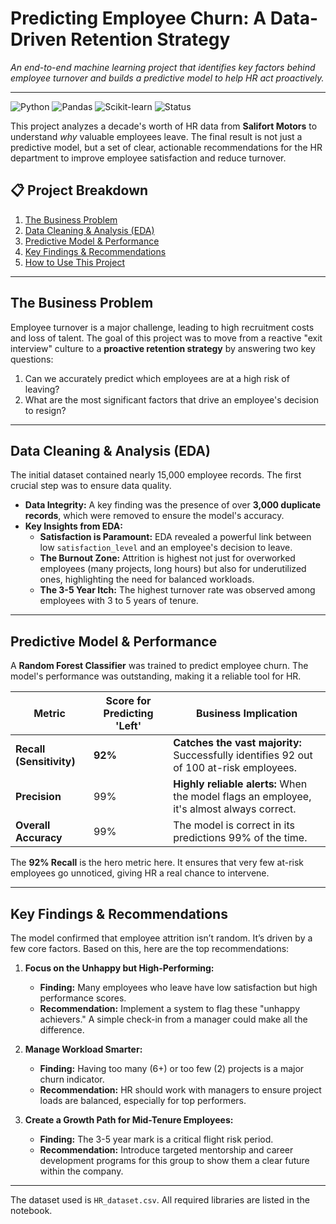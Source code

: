 # Predicting Employee Churn: A Data-Driven Retention Strategy

*An end-to-end machine learning project that identifies key factors behind employee turnover and builds a predictive model to help HR act proactively.*

---

![Python](https://img.shields.io/badge/Python-3.x-blue.svg) ![Pandas](https://img.shields.io/badge/Pandas-✓-blue.svg) ![Scikit-learn](https://img.shields.io/badge/Scikit--learn-✓-blue.svg) ![Status](https://img.shields.io/badge/Status-Completed-brightgreen.svg)

This project analyzes a decade's worth of HR data from **Salifort Motors** to understand *why* valuable employees leave. The final result is not just a predictive model, but a set of clear, actionable recommendations for the HR department to improve employee satisfaction and reduce turnover.


## 📋 Project Breakdown
1.  [The Business Problem](#-the-business-problem)
2.  [Data Cleaning & Analysis (EDA)](#-data-cleaning--analysis-eda)
3.  [Predictive Model & Performance](#-predictive-model--performance)
4.  [Key Findings & Recommendations](#-key-findings--recommendations)
5.  [How to Use This Project](#-how-to-use-this-project)

---

## The Business Problem

Employee turnover is a major challenge, leading to high recruitment costs and loss of talent. The goal of this project was to move from a reactive "exit interview" culture to a **proactive retention strategy** by answering two key questions:
1.  Can we accurately predict which employees are at a high risk of leaving?
2.  What are the most significant factors that drive an employee's decision to resign?

---

## Data Cleaning & Analysis (EDA)
The initial dataset contained nearly 15,000 employee records. The first crucial step was to ensure data quality.

* **Data Integrity:** A key finding was the presence of over **3,000 duplicate records**, which were removed to ensure the model's accuracy.
* **Key Insights from EDA:**
    * **Satisfaction is Paramount:** EDA revealed a powerful link between low `satisfaction_level` and an employee's decision to leave.
    * **The Burnout Zone:** Attrition is highest not just for overworked employees (many projects, long hours) but also for underutilized ones, highlighting the need for balanced workloads.
    * **The 3-5 Year Itch:** The highest turnover rate was observed among employees with 3 to 5 years of tenure.


---

## Predictive Model & Performance

A **Random Forest Classifier** was trained to predict employee churn. The model's performance was outstanding, making it a reliable tool for HR.

| Metric                        | Score for Predicting 'Left' | Business Implication                                       |
| ----------------------------- | --------------------------- | ---------------------------------------------------------- |
| **Recall (Sensitivity)** | **92%** | **Catches the vast majority:** Successfully identifies 92 out of 100 at-risk employees. |
| **Precision** | 99%                         | **Highly reliable alerts:** When the model flags an employee, it's almost always correct. |
| **Overall Accuracy** | 99%                         | The model is correct in its predictions 99% of the time.      |

The **92% Recall** is the hero metric here. It ensures that very few at-risk employees go unnoticed, giving HR a real chance to intervene.

---

## Key Findings & Recommendations

The model confirmed that employee attrition isn’t random. It’s driven by a few core factors. Based on this, here are the top recommendations:

1.  **Focus on the Unhappy but High-Performing:**
    * **Finding:** Many employees who leave have low satisfaction but high performance scores.
    * **Recommendation:** Implement a system to flag these "unhappy achievers." A simple check-in from a manager could make all the difference.

2.  **Manage Workload Smarter:**
    * **Finding:** Having too many (6+) or too few (2) projects is a major churn indicator.
    * **Recommendation:** HR should work with managers to ensure project loads are balanced, especially for top performers.

3.  **Create a Growth Path for Mid-Tenure Employees:**
    * **Finding:** The 3-5 year mark is a critical flight risk period.
    * **Recommendation:** Introduce targeted mentorship and career development programs for this group to show them a clear future within the company.

---

The dataset used is `HR_dataset.csv`. All required libraries are listed in the notebook.
